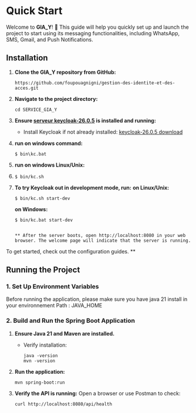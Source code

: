 # Quick Start

Welcome to **GIA_Y**! 🚀 This guide will help you quickly set up and launch the project to start using its messaging functionalities, including WhatsApp, SMS, Gmail, and Push Notifications.

## Installation

1. **Clone the GIA_Y repository from GitHub:**

   ```shell
   https://github.com/foupouagnigni/gestion-des-identite-et-des-acces.git
   ```
2. **Navigate to the project directory:**

   ```shell
   cd SERVICE_GIA_Y
   ```
3. **Ensure [serveur keycloak-26.0.5](https://github.com/foupouagnigni/gestion-des-identite-et-des-acces/tree/final/serveur%20keycloak-26.0.5 "serveur keycloak-26.0.5") is installed and running:**

   - Install Keycloak if not already installed: [keycloak-26.0.5 download](https://www.keycloak.org/downloads "keycloak-26.0.5 downmload")
4. **run on windows command:**

   ```shell
   $ bin\kc.bat
   ```
5. **run on windows Linux/Unix:**
6. ```shell
   $ bin/kc.sh
   ```
7. **To try Keycloak out in development mode, run:**
   **on Linux/Unix:**

   ```shell
   $ bin/kc.sh start-dev
   ```

   **on Windows:**

   ```shell
   $ bin/kc.bat start-dev
   

   ** After the server boots, open http://localhost:8080 in your web browser. The welcome page will indicate that the server is running.

To get started, check out the configuration guides. **
## Running the Project

### 1. Set Up Environment Variables

Before running the application, please make sure you have java 21 install in your environnement Path : JAVA_HOME


### 2. Build and Run the Spring Boot Application

1. **Ensure Java 21 and Maven are installed.**

   - Verify installation:
     ```shell
     java -version
     mvn -version
     ```
2. **Run the application:**

   ```shell
   mvn spring-boot:run
   ```
3. **Verify the API is running:**
   Open a browser or use Postman to check:

   ```shell
   curl http://localhost:8080/api/health
   ```
